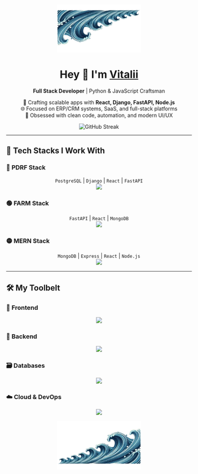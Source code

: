 <p align="center">
  <img src="https://raw.githubusercontent.com/SyntaxTears/SyntaxTears/main/img1_.png" height="130" />
</p>

<h1 align="center">Hey 👋 I'm <a href="https://github.com/SyntaxTears">Vitalii</a></h1>

<p align="center"><strong>Full Stack Developer</strong> | Python & JavaScript Craftsman</p>

<p align="center">
  🚀 Crafting scalable apps with <strong>React, Django, FastAPI, Node.js</strong><br/>
  🌐 Focused on ERP/CRM systems, SaaS, and full-stack platforms<br/>
  🎯 Obsessed with clean code, automation, and modern UI/UX
</p>

<p align="center">
  <img src="https://github-readme-streak-stats.herokuapp.com/?user=SyntaxTears&theme=tokyonight&hide_border=true" alt="GitHub Streak" />
</p>

---

## 🧩 Tech Stacks I Work With

### 🔷 **PDRF Stack**
<p align="center">
  <code>PostgreSQL</code> | <code>Django</code> | <code>React</code> | <code>FastAPI</code><br/>
  <img src="https://skillicons.dev/icons?i=postgres,django,react,fastapi" height="30" />
</p>

### 🟢 **FARM Stack**
<p align="center">
  <code>FastAPI</code> | <code>React</code> | <code>MongoDB</code><br/>
  <img src="https://skillicons.dev/icons?i=fastapi,react,mongodb" height="30" />
</p>

### 🟡 **MERN Stack**
<p align="center">
  <code>MongoDB</code> | <code>Express</code> | <code>React</code> | <code>Node.js</code><br/>
  <img src="https://skillicons.dev/icons?i=mongodb,express,react,nodejs" height="30" />
</p>

---

## 🛠️ My Toolbelt

### 🎨 **Frontend**
<p align="center">
  <img src="https://skillicons.dev/icons?i=react,nextjs,ts,js,redux,tailwind,materialui,shadcn" height="30" />
</p>

### 🧰 **Backend**
<p align="center">
  <img src="https://skillicons.dev/icons?i=python,django,fastapi,flask,nodejs,express,nestjs" height="30" />
</p>

### 🗃️ **Databases**
<p align="center">
  <img src="https://skillicons.dev/icons?i=postgres,mongodb,mysql,sqlite,redis,supabase" height="30" />
</p>

### ☁️ **Cloud & DevOps**
<p align="center">
  <img src="https://skillicons.dev/icons?i=aws,gcp,docker,github,gitlab,bitbucket" height="30" />
</p>

<p align="center">
  <img src="https://raw.githubusercontent.com/SyntaxTears/SyntaxTears/main/img2_.png" height="130" />
</p>
